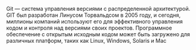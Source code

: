 Git — система управления версиями с распределенной архитектурой.
GIT был разработан Линусом Торвальдсом в 2005 году, и сегодня, миллионы компаний используют его для эффективного управления кодом и контроля над версиями своих проектов. Программное обеспечение с открытым исходным кодом может быть загружено для различных платформ, таких как Linux, Windows, Solaris и Mac